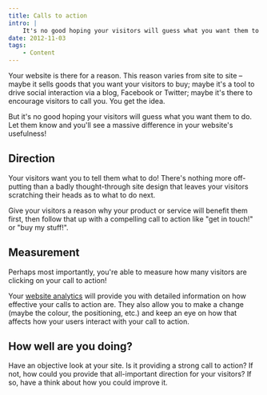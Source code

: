 ```yaml
---
title: Calls to action
intro: |
    It's no good hoping your visitors will guess what you want them to do. Let them know and you'll see a massive difference in your website's usefulness!
date: 2012-11-03
tags:
    - Content
---
```


Your website is there for a reason. This reason varies from site to site – maybe it sells goods that you want your visitors to buy; maybe it's a tool to drive social interaction via a blog, Facebook or Twitter; maybe it's there to encourage visitors to call you. You get the idea.

But it's no good hoping your visitors will guess what you want them to do. Let them know and you'll see a massive difference in your website's usefulness!


## Direction

Your visitors want you to tell them what to do! There's nothing more off-putting than a badly thought-through site design that leaves your visitors scratching their heads as to what to do next.

Give your visitors a reason why your product or service will benefit them first, then follow that up with a compelling call to action like "get in touch!" or "buy my stuff!".


## Measurement

Perhaps most importantly, you're able to measure how many visitors are clicking on your call to action!

Your [website analytics](/resources/google-analytics) will provide you with detailed information on how effective your calls to action are. They also allow you to make a change (maybe the colour, the positioning, etc.) and keep an eye on how that affects how your users interact with your call to action.


## How well are you doing?

Have an objective look at your site. Is it providing a strong call to action? If not, how could you provide that all-important direction for your visitors? If so, have a think about how you could improve it.
